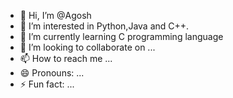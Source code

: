 - 👋 Hi, I’m @Agosh
- 👀 I’m interested in Python,Java and C++.
- 🌱 I’m currently learning C programming language
- 💞️ I’m looking to collaborate on ...
- 📫 How to reach me ...
- 😄 Pronouns: ...
- ⚡ Fun fact: ...

<!---
Agosh05/Agosh05 is a ✨ special ✨ repository because its `README.md` (this file) appears on your GitHub profile.
You can click the Preview link to take a look at your changes.
--->
